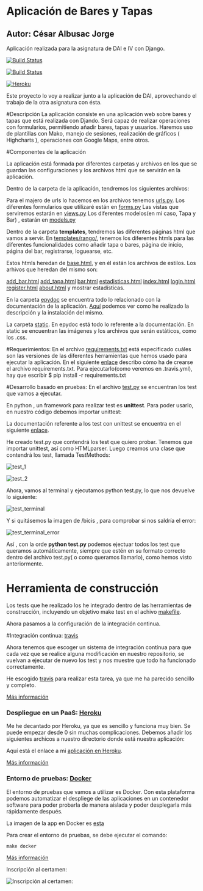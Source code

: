 # Aplicación de Bares y Tapas
## Autor: César Albusac Jorge
Aplicación realizada para la asignatura de DAI e IV con Django.


[![Build Status](https://travis-ci.org/cesar2/Proyecto-IV.svg?branch=master)](https://travis-ci.org/cesar2/Proyecto-IV)

[![Build Status](https://snap-ci.com/cesar2/Proyecto-IV/branch/master/build_image)](https://snap-ci.com/cesar2/Proyecto-IV/branch/master)

[![Heroku](https://www.herokucdn.com/deploy/button.png)](https://dry-thicket-6813.herokuapp.com/)

Este proyecto lo voy a realizar junto a la aplicación de DAI, aprovechando el trabajo de la otra asignatura con ésta.


#Descripción
La aplicación consiste en una aplicación web sobre bares y tapas que está realizada con Djando.
Será capaz de realizar operaciones con formularios, permitiendo añadir bares, tapas y usuarios.
Haremos uso de plantillas con Mako, manejo de sesiones, realización de gráficos ( Highcharts ),
operaciones con Google Maps, entre otros.

#Componentes de la aplicación

La aplicación está formada por diferentes carpetas y archivos en los que se guardan las configuraciones y los
archivos html que se servirán en la aplicación.

Dentro de la carpeta de la aplicación, tendremos los siguientes archivos:

Para el majero de urls lo hacemos en los archivos tenemos [urls.py](https://github.com/cesar2/DAI-BARES/blob/master/rango/urls.py).
Los diferentes formularios que utilizaré están en [forms.py](https://github.com/cesar2/DAI-BARES/blob/master/rango/forms.py)
Las vistas que serviremos estarán en [views.py](https://github.com/cesar2/DAI-BARES/blob/master/rango/views.py)
Los diferentes modelos(en mi caso, Tapa y Bar) , estarán en [models.py](https://github.com/cesar2/DAI-BARES/blob/master/rango/models.py)

Dentro de la carpeta **templates**, tendremos las diferentes páginas html que vamos a servir.
En [templates/rango/](https://github.com/cesar2/DAI-BARES/tree/master/templates/rango), tenemos los diferentes htmls para las 
diferentes funcionalidades como añadir tapa o bares, página de inicio, página del bar, registrarse, loguearse, etc.

Estos htmls heredan de [base.html](https://github.com/cesar2/DAI-BARES/blob/master/templates/base.html), y en él están los archivos
de estilos. Los arhivos que heredan del mismo son: 

[add_bar.html](https://github.com/cesar2/DAI-BARES/blob/master/templates/rango/add_bar.html)
[add_tapa.html](https://github.com/cesar2/DAI-BARES/blob/master/templates/rango/add_bar.html)
[bar.html](https://github.com/cesar2/DAI-BARES/blob/master/templates/rango/bar.html)
[estadisticas.html](https://github.com/cesar2/DAI-BARES/blob/master/templates/rango/estadisticas.html)
[index.html](https://github.com/cesar2/DAI-BARES/blob/master/templates/rango/index.html)
[login.html](https://github.com/cesar2/DAI-BARES/blob/master/templates/rango/login.html)
[register.html](https://github.com/cesar2/DAI-BARES/blob/master/templates/rango/register.html)
[about.html](https://github.com/cesar2/DAI-BARES/blob/master/templates/rango/about.html) y mostrar estadísticas.


En la carpeta [epydoc](https://github.com/cesar2/Proyecto-IV/tree/master/epydoc) se encuentra todo lo 
relacionado con la documentación de la aplicación. [Aquí](https://github.com/cesar2/IV/blob/master/Ejercicios_tema2.md#ejercicio-5) podemos ver como he realizado
la descripción y la instalación del mismo.

La carpeta [static](https://github.com/cesar2/Proyecto-IV/tree/master/static).
En epydoc está todo lo referente a la documentación.
En static se encuentran las imágenes y los archivos que serán estáticos, como los .css.


#Requerimientos:
En el archivo [requirements.txt](https://github.com/cesar2/Proyecto-IV/blob/master/requirements.txt) está especificado cuáles son las versiones de las diferentes herramientas que hemos usado para ejecutar la aplicación.
En el siguiente [enlace](https://github.com/cesar2/IV/blob/master/Ejercicios_tema2.md#ejercicio-4) describo cómo
ha de crearse el archivo requirements.txt. Para ejecutarlo(como veremos en .travis.yml), hay que escribir
$ pip install -r requirements.txt


#Desarrollo basado en pruebas:
En el archivo [test.py](https://github.com/cesar2/Proyecto-IV/blob/master/test.py) se encuentran los test que vamos a ejecutar.

En python , un framework para realizar test es **unittest**. Para poder usarlo, en nuestro código debemos importar unittest:

La documentación referente a los test con unittest se encuentra en el siguiente [enlace](https://docs.python.org/2/library/unittest.html).

He creado test.py que contendrá los test que quiero probar. Tenemos que importar unittest, así como HTMLparser.
Luego creamos una clase que contendrá los test, llamada  TestMethods:

![test_1](http://i1175.photobucket.com/albums/r629/Cesar_Albusac_Jorge/PracticayEjercicios2/test_zpsifti2npc.png)

![test_2](http://i1175.photobucket.com/albums/r629/Cesar_Albusac_Jorge/PracticayEjercicios2/test_2_zpsljdz4o0n.png)

Ahora, vamos al terminal y ejecutamos python test.py, lo que nos devuelve lo siguiente:

![test_terminal](http://i1175.photobucket.com/albums/r629/Cesar_Albusac_Jorge/PracticayEjercicios2/test_terminal_zpsupgkggag.png)

Y si quitásemos la imagen de /bicis , para comprobar si nos saldría el error: 

![test_terminal_error](http://i1175.photobucket.com/albums/r629/Cesar_Albusac_Jorge/PracticayEjercicios2/test_fallo_zpsxv0pi6a7.png)

Así , con la orde **python test.py** podemos ejectuar todos los test que queramos automáticamente, siempre que estén en su formato correcto dentro del archivo test.py( o como queramos llamarlo), como hemos visto anteriormente.

# Herramienta de construcción
Los tests que he realizado los he integrado dentro de las herramientas de construcción, incluyendo un objetivo make test en el achivo [makefile](https://github.com/cesar2/Proyecto-IV/blob/master/makefile).

Ahora pasamos a la configuración de la integración continua.

#Integración continua: [travis](https://travis-ci.org/)

Ahora tenemos que escoger un sistema de integración contínua para que cada vez
que se realice alguna modificación en nuestro repositorio, se vuelvan a ejecutar
de nuevo los test y nos muestre que todo ha funcionado correctamente.


He escogido [travis](https://travis-ci.org/) para realizar esta tarea, ya que me ha parecido sencillo y completo.

[Más información](https://github.com/cesar2/Proyecto-IV/blob/master/Documentacion/Integracion.md)


### Despliegue en un PaaS: [Heroku](https://www.heroku.com/)

Me he decantado por Heroku, ya que es sencillo y funciona muy bien. Se puede empezar desde 0 sin muchas
complicaciones. Debemos añadir los siguientes archicos a nuestro directorio donde está nuestra aplicación:

Aquí está el enlace a mi [aplicación en Heroku](https://dry-thicket-6813.herokuapp.com/).

[Más información](https://github.com/cesar2/Proyecto-IV/blob/master/Documentacion/Heroku.md)



### Entorno de pruebas: [Docker](https://www.docker.com/)

El entorno de pruebas que vamos a utilizar es Docker. Con esta plataforma podemos automatizar el despliege de las aplicaciones
en un contenedor software para poder probarla de manera aislada y poder desplegarla más rápidamente después.

La imagen de la app en Docker es [esta](https://hub.docker.com/r/cesar2/proyecto-iv/)

Para crear el entorno de pruebas, se debe ejecutar el comando:

`make docker`

[Más información](https://github.com/cesar2/Proyecto-IV/blob/master/Documentacion/Docker.md)

Inscripción al certamen:

![Inscripción al certamen:](http://i1175.photobucket.com/albums/r629/Cesar_Albusac_Jorge/Captura%20de%20pantalla%20de%202015-10-14%20130628_zpsxwzmjc7b.png)



